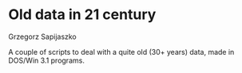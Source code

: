 # Old data in 21 century
Grzegorz Sapijaszko

A couple of scripts to deal with a quite old (30+ years) data, made in
DOS/Win 3.1 programs.
